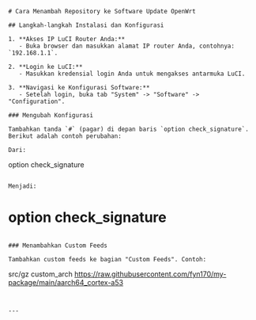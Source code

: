 ```
# Cara Menambah Repository ke Software Update OpenWrt

## Langkah-langkah Instalasi dan Konfigurasi

1. **Akses IP LuCI Router Anda:**
   - Buka browser dan masukkan alamat IP router Anda, contohnya: `192.168.1.1`.

2. **Login ke LuCI:**
   - Masukkan kredensial login Anda untuk mengakses antarmuka LuCI.

3. **Navigasi ke Konfigurasi Software:**
   - Setelah login, buka tab "System" -> "Software" -> "Configuration".

### Mengubah Konfigurasi

Tambahkan tanda `#` (pagar) di depan baris `option check_signature`. Berikut adalah contoh perubahan:

Dari:

```
option check_signature
```

Menjadi:

```
# option check_signature
```

### Menambahkan Custom Feeds

Tambahkan custom feeds ke bagian "Custom Feeds". Contoh:

```
src/gz custom_arch https://raw.githubusercontent.com/fyn170/my-package/main/aarch64_cortex-a53
```


---
